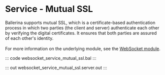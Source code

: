 # Service - Mutual SSL

Ballerina supports mutual SSL, which is a certificate-based authentication
process in which two parties (the client and server) authenticate each other by
verifying the digital certificates. It ensures that both parties are assured
of each other's identity.<br/><br/>
For more information on the underlying module, 
see the [WebSocket module](https://lib.ballerina.io/ballerina/websocket/latest/).

::: code websocket_service_mutual_ssl.bal :::

::: out websocket_service_mutual_ssl.server.out :::